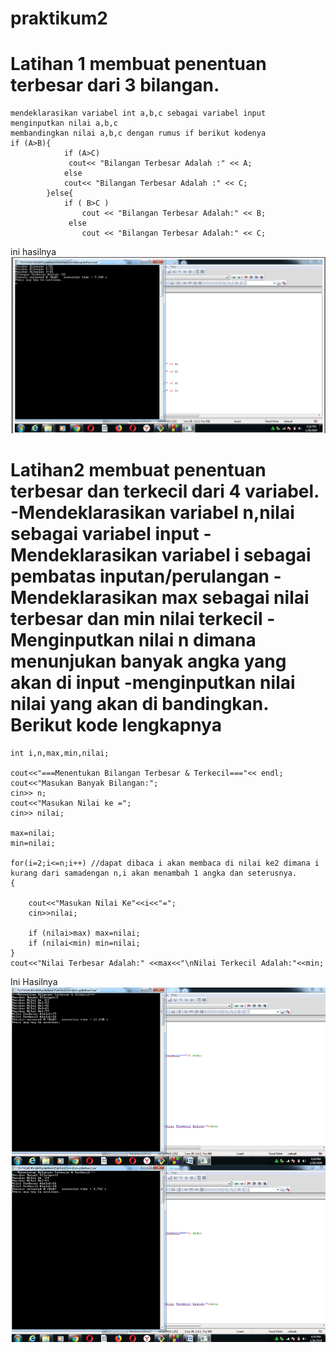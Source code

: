 # praktikum2
# Latihan 1 membuat penentuan terbesar dari 3 bilangan.
	mendeklarasikan variabel int a,b,c sebagai variabel input
	menginputkan nilai a,b,c
	membandingkan nilai a,b,c dengan rumus if berikut kodenya
	if (A>B){
        		if (A>C)
           		 cout<< "Bilangan Terbesar Adalah :" << A;
        		else
          		cout<< "Bilangan Terbesar Adalah :" << C;
        	}else{
        		if ( B>C )
            		cout << "Bilangan Terbesar Adalah:" << B;
       			 else
            		cout << "Bilangan Terbesar Adalah:" << C;
ini hasilnya 
![img](https://github.com/nurma11/praktikum2/blob/master/latihan1/WhatsApp%20Image%202019-01-26%20at%2001.31.26.jpeg)

# Latihan2 membuat penentuan terbesar dan terkecil dari 4 variabel. -Mendeklarasikan variabel n,nilai sebagai variabel input -Mendeklarasikan variabel i sebagai pembatas inputan/perulangan -Mendeklarasikan max sebagai nilai terbesar dan min nilai terkecil -Menginputkan nilai n dimana menunjukan banyak angka yang akan di input -menginputkan nilai nilai yang akan di bandingkan. Berikut kode lengkapnya

	int i,n,max,min,nilai;

    cout<<"===Menentukan Bilangan Terbesar & Terkecil==="<< endl;
    cout<<"Masukan Banyak Bilangan:";
    cin>> n;
    cout<<"Masukan Nilai ke =";
    cin>> nilai;

    max=nilai;
    min=nilai;

    for(i=2;i<=n;i++) //dapat dibaca i akan membaca di nilai ke2 dimana i kurang dari samadengan n,i akan menambah 1 angka dan seterusnya.
    {

        cout<<"Masukan Nilai Ke"<<i<<"=";
        cin>>nilai;

        if (nilai>max) max=nilai;
        if (nilai<min) min=nilai;
    }
    cout<<"Nilai Terbesar Adalah:" <<max<<"\nNilai Terkecil Adalah:"<<min;
Ini Hasilnya 
![img](https://github.com/nurma11/praktikum2/blob/master/latihan2/WhatsApp%20Image%202019-01-26%20at%2001.31.22%20(1).jpeg)

